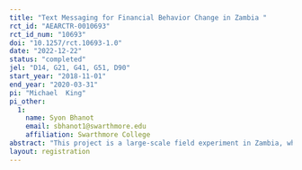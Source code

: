 ```yaml
---
title: "Text Messaging for Financial Behavior Change in Zambia "
rct_id: "AEARCTR-0010693"
rct_id_num: "10693"
doi: "10.1257/rct.10693-1.0"
date: "2022-12-22"
status: "completed"
jel: "D14, G21, G41, G51, D90"
start_year: "2018-11-01"
end_year: "2020-03-31"
pi: "Michael  King"
pi_other:
  1:
    name: Syon Bhanot
    email: sbhanot1@swarthmore.edu
    affiliation: Swarthmore College
abstract: "This project is a large-scale field experiment in Zambia, which uses a multi-armed text-messaging intervention with ~80,000 households to: 1) identify the behavioral barriers that lead to low engagement with formal financial services amongst those using the services; and 2) test strategies to help people overcome those barriers to increase engagement and financial security. The experiment will provide some of the first evidence on the impact of conversational, two-way text messaging designed to encourage savings and improve loan repayment behaviors through Q&A capabilities and efforts to enhance trust in formal financial products."
layout: registration
---
```


